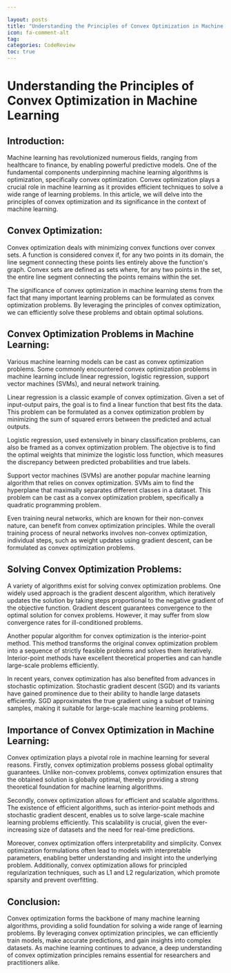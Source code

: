 ```yaml
---

layout: posts
title: "Understanding the Principles of Convex Optimization in Machine Learning"
icon: fa-comment-alt
tag:      
categories: CodeReview
toc: true
---
```




# Understanding the Principles of Convex Optimization in Machine Learning

## Introduction:
Machine learning has revolutionized numerous fields, ranging from healthcare to finance, by enabling powerful predictive models. One of the fundamental components underpinning machine learning algorithms is optimization, specifically convex optimization. Convex optimization plays a crucial role in machine learning as it provides efficient techniques to solve a wide range of learning problems. In this article, we will delve into the principles of convex optimization and its significance in the context of machine learning.

## Convex Optimization:
Convex optimization deals with minimizing convex functions over convex sets. A function is considered convex if, for any two points in its domain, the line segment connecting these points lies entirely above the function's graph. Convex sets are defined as sets where, for any two points in the set, the entire line segment connecting the points remains within the set.

The significance of convex optimization in machine learning stems from the fact that many important learning problems can be formulated as convex optimization problems. By leveraging the principles of convex optimization, we can efficiently solve these problems and obtain optimal solutions.

## Convex Optimization Problems in Machine Learning:
Various machine learning models can be cast as convex optimization problems. Some commonly encountered convex optimization problems in machine learning include linear regression, logistic regression, support vector machines (SVMs), and neural network training.

Linear regression is a classic example of convex optimization. Given a set of input-output pairs, the goal is to find a linear function that best fits the data. This problem can be formulated as a convex optimization problem by minimizing the sum of squared errors between the predicted and actual outputs.

Logistic regression, used extensively in binary classification problems, can also be framed as a convex optimization problem. The objective is to find the optimal weights that minimize the logistic loss function, which measures the discrepancy between predicted probabilities and true labels.

Support vector machines (SVMs) are another popular machine learning algorithm that relies on convex optimization. SVMs aim to find the hyperplane that maximally separates different classes in a dataset. This problem can be cast as a convex optimization problem, specifically a quadratic programming problem.

Even training neural networks, which are known for their non-convex nature, can benefit from convex optimization principles. While the overall training process of neural networks involves non-convex optimization, individual steps, such as weight updates using gradient descent, can be formulated as convex optimization problems.

## Solving Convex Optimization Problems:
A variety of algorithms exist for solving convex optimization problems. One widely used approach is the gradient descent algorithm, which iteratively updates the solution by taking steps proportional to the negative gradient of the objective function. Gradient descent guarantees convergence to the optimal solution for convex problems. However, it may suffer from slow convergence rates for ill-conditioned problems.

Another popular algorithm for convex optimization is the interior-point method. This method transforms the original convex optimization problem into a sequence of strictly feasible problems and solves them iteratively. Interior-point methods have excellent theoretical properties and can handle large-scale problems efficiently.

In recent years, convex optimization has also benefited from advances in stochastic optimization. Stochastic gradient descent (SGD) and its variants have gained prominence due to their ability to handle large datasets efficiently. SGD approximates the true gradient using a subset of training samples, making it suitable for large-scale machine learning problems.

## Importance of Convex Optimization in Machine Learning:
Convex optimization plays a pivotal role in machine learning for several reasons. Firstly, convex optimization problems possess global optimality guarantees. Unlike non-convex problems, convex optimization ensures that the obtained solution is globally optimal, thereby providing a strong theoretical foundation for machine learning algorithms.

Secondly, convex optimization allows for efficient and scalable algorithms. The existence of efficient algorithms, such as interior-point methods and stochastic gradient descent, enables us to solve large-scale machine learning problems efficiently. This scalability is crucial, given the ever-increasing size of datasets and the need for real-time predictions.

Moreover, convex optimization offers interpretability and simplicity. Convex optimization formulations often lead to models with interpretable parameters, enabling better understanding and insight into the underlying problem. Additionally, convex optimization allows for principled regularization techniques, such as L1 and L2 regularization, which promote sparsity and prevent overfitting.

## Conclusion:
Convex optimization forms the backbone of many machine learning algorithms, providing a solid foundation for solving a wide range of learning problems. By leveraging convex optimization principles, we can efficiently train models, make accurate predictions, and gain insights into complex datasets. As machine learning continues to advance, a deep understanding of convex optimization principles remains essential for researchers and practitioners alike.